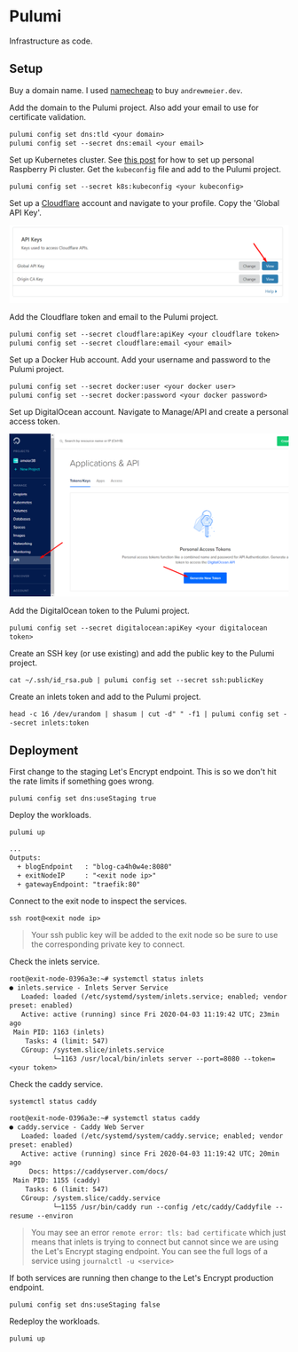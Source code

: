 # Pulumi
Infrastructure as code.

## Setup
Buy a domain name. I used [namecheap](https://www.namecheap.com/) to buy `andrewmeier.dev`.

Add the domain to the Pulumi project. Also add your email to use for certificate validation.

```
pulumi config set dns:tld <your domain>
pulumi config set --secret dns:email <your email>
```

Set up Kubernetes cluster. See [this post](https://blog.alexellis.io/test-drive-k3s-on-raspberry-pi/)
for how to set up personal Raspberry Pi cluster. Get the `kubeconfig` file and add to the Pulumi project.

```
pulumi config set --secret k8s:kubeconfig <your kubeconfig>
```

Set up a [Cloudflare](https://cloudflare.com) account and navigate to your profile.
Copy the 'Global API Key'.

![cloudflare-token](./etc/images/cloudflare-token.png)

Add the Cloudflare token and email to the Pulumi project.

```
pulumi config set --secret cloudflare:apiKey <your cloudflare token>
pulumi config set --secret cloudflare:email <your email>
```

Set up a Docker Hub account. Add your username and password to the Pulumi project.

```
pulumi config set --secret docker:user <your docker user>
pulumi config set --secret docker:password <your docker password>
```

Set up DigitalOcean account. Navigate to Manage/API and create a personal access token.

![digitalocean-token](./etc/images/digitalocean-token.png)

Add the DigitalOcean token to the Pulumi project.

```
pulumi config set --secret digitalocean:apiKey <your digitalocean token>
```

Create an SSH key (or use existing) and add the public key to the Pulumi project.
```
cat ~/.ssh/id_rsa.pub | pulumi config set --secret ssh:publicKey
```

Create an inlets token and add to the Pulumi project.
```
head -c 16 /dev/urandom | shasum | cut -d" " -f1 | pulumi config set --secret inlets:token
```

## Deployment
First change to the staging Let's Encrypt endpoint.
This is so we don't hit the rate limits if something goes wrong.
```
pulumi config set dns:useStaging true
```

Deploy the workloads.
```
pulumi up
```
```
...
Outputs:
  + blogEndpoint   : "blog-ca4h0w4e:8080"
  + exitNodeIP     : "<exit node ip>"
  + gatewayEndpoint: "traefik:80"
```

Connect to the exit node to inspect the services.
```
ssh root@<exit node ip>
```
> Your ssh public key will be added to the exit node
so be sure to use the corresponding private key to connect.

Check the inlets service.
```
root@exit-node-0396a3e:~# systemctl status inlets
● inlets.service - Inlets Server Service
   Loaded: loaded (/etc/systemd/system/inlets.service; enabled; vendor preset: enabled)
   Active: active (running) since Fri 2020-04-03 11:19:42 UTC; 23min ago
 Main PID: 1163 (inlets)
    Tasks: 4 (limit: 547)
   CGroup: /system.slice/inlets.service
           └─1163 /usr/local/bin/inlets server --port=8080 --token=<your token>
```

Check the caddy service.
```
systemctl status caddy
```
```
root@exit-node-0396a3e:~# systemctl status caddy
● caddy.service - Caddy Web Server
   Loaded: loaded (/etc/systemd/system/caddy.service; enabled; vendor preset: enabled)
   Active: active (running) since Fri 2020-04-03 11:19:42 UTC; 20min ago
     Docs: https://caddyserver.com/docs/
 Main PID: 1155 (caddy)
    Tasks: 6 (limit: 547)
   CGroup: /system.slice/caddy.service
           └─1155 /usr/bin/caddy run --config /etc/caddy/Caddyfile --resume --environ
```
> You may see an error `remote error: tls: bad certificate` which just means that inlets
is trying to connect but cannot since we are using the Let's Encrypt staging endpoint.
You can see the full logs of a service using `journalctl -u <service>`

If both services are running then change to the Let's Encrypt production endpoint.
```
pulumi config set dns:useStaging false
```

Redeploy the workloads.
```
pulumi up
```
